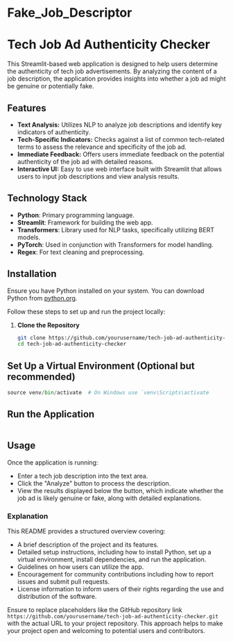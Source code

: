 # Fake_Job_Descriptor

# Tech Job Ad Authenticity Checker

This Streamlit-based web application is designed to help users determine the authenticity of tech job advertisements. By analyzing the content of a job description, the application provides insights into whether a job ad might be genuine or potentially fake.

## Features

- **Text Analysis:** Utilizes NLP to analyze job descriptions and identify key indicators of authenticity.
- **Tech-Specific Indicators:** Checks against a list of common tech-related terms to assess the relevance and specificity of the job ad.
- **Immediate Feedback:** Offers users immediate feedback on the potential authenticity of the job ad with detailed reasons.
- **Interactive UI:** Easy to use web interface built with Streamlit that allows users to input job descriptions and view analysis results.

## Technology Stack

- **Python**: Primary programming language.
- **Streamlit**: Framework for building the web app.
- **Transformers**: Library used for NLP tasks, specifically utilizing BERT models.
- **PyTorch**: Used in conjunction with Transformers for model handling.
- **Regex**: For text cleaning and preprocessing.

## Installation

Ensure you have Python installed on your system. You can download Python from [python.org](https://www.python.org/downloads/).

Follow these steps to set up and run the project locally:

1. **Clone the Repository**

   ```bash
   git clone https://github.com/yourusername/tech-job-ad-authenticity-checker.git
   cd tech-job-ad-authenticity-checker

## Set Up a Virtual Environment (Optional but recommended)

```python -m venv venv
source venv/bin/activate  # On Windows use `venv\Scripts\activate
```


## Run the Application

```streamlit run app.py
```

## Usage

Once the application is running:

- Enter a tech job description into the text area.
- Click the "Analyze" button to process the description.
- View the results displayed below the button, which indicate whether the job ad is likely genuine or fake, along with detailed explanations.


### Explanation
This README provides a structured overview covering:
- A brief description of the project and its features.
- Detailed setup instructions, including how to install Python, set up a virtual environment, install dependencies, and run the application.
- Guidelines on how users can utilize the app.
- Encouragement for community contributions including how to report issues and submit pull requests.
- License information to inform users of their rights regarding the use and distribution of the software.

Ensure to replace placeholders like the GitHub repository link `https://github.com/yourusername/tech-job-ad-authenticity-checker.git` with the actual URL to your project repository. This approach helps to make your project open and welcoming to potential users and contributors.

